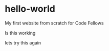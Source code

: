 # hello-world

My first website from scratch for Code Fellows

Is this working

lets try this again

